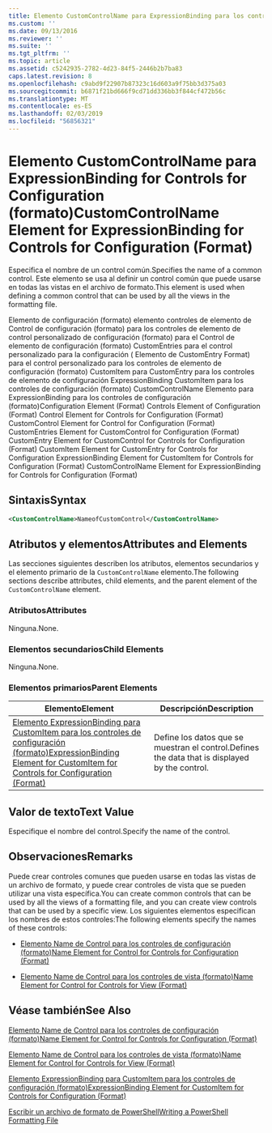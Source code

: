 ```yaml
---
title: Elemento CustomControlName para ExpressionBinding para los controles de configuración (formato) | Microsoft Docs
ms.custom: ''
ms.date: 09/13/2016
ms.reviewer: ''
ms.suite: ''
ms.tgt_pltfrm: ''
ms.topic: article
ms.assetid: c5242935-2782-4d23-84f5-2446b2b7ba83
caps.latest.revision: 8
ms.openlocfilehash: c9abd9f22907b87323c16d603a9f75bb3d375a03
ms.sourcegitcommit: b6871f21bd666f9cd71dd336bb3f844cf472b56c
ms.translationtype: MT
ms.contentlocale: es-ES
ms.lasthandoff: 02/03/2019
ms.locfileid: "56856321"
---
```

# <a name="customcontrolname-element-for-expressionbinding-for-controls-for-configuration-format"></a><span data-ttu-id="cb43c-102">Elemento CustomControlName para ExpressionBinding for Controls for Configuration (formato)</span><span class="sxs-lookup"><span data-stu-id="cb43c-102">CustomControlName Element for ExpressionBinding for Controls for Configuration (Format)</span></span>

<span data-ttu-id="cb43c-103">Especifica el nombre de un control común.</span><span class="sxs-lookup"><span data-stu-id="cb43c-103">Specifies the name of a common control.</span></span> <span data-ttu-id="cb43c-104">Este elemento se usa al definir un control común que puede usarse en todas las vistas en el archivo de formato.</span><span class="sxs-lookup"><span data-stu-id="cb43c-104">This element is used when defining a common control that can be used by all the views in the formatting file.</span></span>

<span data-ttu-id="cb43c-105">Elemento de configuración (formato) elemento controles de elemento de Control de configuración (formato) para los controles de elemento de control personalizado de configuración (formato) para el Control de elemento de configuración (formato) CustomEntries para el control personalizado para la configuración ( Elemento de CustomEntry Format) para el control personalizado para los controles de elemento de configuración (formato) CustomItem para CustomEntry para los controles de elemento de configuración ExpressionBinding CustomItem para los controles de configuración (formato) CustomControlName Elemento para ExpressionBinding para los controles de configuración (formato)</span><span class="sxs-lookup"><span data-stu-id="cb43c-105">Configuration Element (Format) Controls Element of Configuration (Format) Control Element for Controls for Configuration (Format) CustomControl Element for Control for Configuration (Format) CustomEntries Element for CustomControl for Configuration (Format) CustomEntry Element for CustomControl for Controls for Configuration (Format) CustomItem Element for CustomEntry for Controls for Configuration ExpressionBinding Element for CustomItem for Controls for Configuration (Format) CustomControlName Element for ExpressionBinding for Controls for Configuration (Format)</span></span>

## <a name="syntax"></a><span data-ttu-id="cb43c-106">Sintaxis</span><span class="sxs-lookup"><span data-stu-id="cb43c-106">Syntax</span></span>

```xml
<CustomControlName>NameofCustomControl</CustomControlName>
```

## <a name="attributes-and-elements"></a><span data-ttu-id="cb43c-107">Atributos y elementos</span><span class="sxs-lookup"><span data-stu-id="cb43c-107">Attributes and Elements</span></span>

<span data-ttu-id="cb43c-108">Las secciones siguientes describen los atributos, elementos secundarios y el elemento primario de la `CustomControlName` elemento.</span><span class="sxs-lookup"><span data-stu-id="cb43c-108">The following sections describe attributes, child elements, and the parent element of the `CustomControlName` element.</span></span>

### <a name="attributes"></a><span data-ttu-id="cb43c-109">Atributos</span><span class="sxs-lookup"><span data-stu-id="cb43c-109">Attributes</span></span>

<span data-ttu-id="cb43c-110">Ninguna.</span><span class="sxs-lookup"><span data-stu-id="cb43c-110">None.</span></span>

### <a name="child-elements"></a><span data-ttu-id="cb43c-111">Elementos secundarios</span><span class="sxs-lookup"><span data-stu-id="cb43c-111">Child Elements</span></span>

<span data-ttu-id="cb43c-112">Ninguna.</span><span class="sxs-lookup"><span data-stu-id="cb43c-112">None.</span></span>

### <a name="parent-elements"></a><span data-ttu-id="cb43c-113">Elementos primarios</span><span class="sxs-lookup"><span data-stu-id="cb43c-113">Parent Elements</span></span>

|<span data-ttu-id="cb43c-114">Elemento</span><span class="sxs-lookup"><span data-stu-id="cb43c-114">Element</span></span>|<span data-ttu-id="cb43c-115">Descripción</span><span class="sxs-lookup"><span data-stu-id="cb43c-115">Description</span></span>|
|-------------|-----------------|
|[<span data-ttu-id="cb43c-116">Elemento ExpressionBinding para CustomItem para los controles de configuración (formato)</span><span class="sxs-lookup"><span data-stu-id="cb43c-116">ExpressionBinding Element for CustomItem for Controls for Configuration (Format)</span></span>](./expressionbinding-element-for-customitem-for-controls-for-configuration-format.md)|<span data-ttu-id="cb43c-117">Define los datos que se muestran el control.</span><span class="sxs-lookup"><span data-stu-id="cb43c-117">Defines the data that is displayed by the control.</span></span>|

## <a name="text-value"></a><span data-ttu-id="cb43c-118">Valor de texto</span><span class="sxs-lookup"><span data-stu-id="cb43c-118">Text Value</span></span>

<span data-ttu-id="cb43c-119">Especifique el nombre del control.</span><span class="sxs-lookup"><span data-stu-id="cb43c-119">Specify the name of the control.</span></span>

## <a name="remarks"></a><span data-ttu-id="cb43c-120">Observaciones</span><span class="sxs-lookup"><span data-stu-id="cb43c-120">Remarks</span></span>

<span data-ttu-id="cb43c-121">Puede crear controles comunes que pueden usarse en todas las vistas de un archivo de formato, y puede crear controles de vista que se pueden utilizar una vista específica.</span><span class="sxs-lookup"><span data-stu-id="cb43c-121">You can create common controls that can be used by all the views of a formatting file, and you can create view controls that can be used by a specific view.</span></span> <span data-ttu-id="cb43c-122">Los siguientes elementos especifican los nombres de estos controles:</span><span class="sxs-lookup"><span data-stu-id="cb43c-122">The following elements specify the names of these controls:</span></span>

- [<span data-ttu-id="cb43c-123">Elemento Name de Control para los controles de configuración (formato)</span><span class="sxs-lookup"><span data-stu-id="cb43c-123">Name Element for Control for Controls for Configuration (Format)</span></span>](./name-element-for-control-for-controls-for-configuration-format.md)

- [<span data-ttu-id="cb43c-124">Elemento Name de Control para los controles de vista (formato)</span><span class="sxs-lookup"><span data-stu-id="cb43c-124">Name Element for Control for Controls for View (Format)</span></span>](./name-element-for-control-for-controls-for-view-format.md)

## <a name="see-also"></a><span data-ttu-id="cb43c-125">Véase también</span><span class="sxs-lookup"><span data-stu-id="cb43c-125">See Also</span></span>

[<span data-ttu-id="cb43c-126">Elemento Name de Control para los controles de configuración (formato)</span><span class="sxs-lookup"><span data-stu-id="cb43c-126">Name Element for Control for Controls for Configuration (Format)</span></span>](./name-element-for-control-for-controls-for-configuration-format.md)

[<span data-ttu-id="cb43c-127">Elemento Name de Control para los controles de vista (formato)</span><span class="sxs-lookup"><span data-stu-id="cb43c-127">Name Element for Control for Controls for View (Format)</span></span>](./name-element-for-control-for-controls-for-view-format.md)

[<span data-ttu-id="cb43c-128">Elemento ExpressionBinding para CustomItem para los controles de configuración (formato)</span><span class="sxs-lookup"><span data-stu-id="cb43c-128">ExpressionBinding Element for CustomItem for Controls for Configuration (Format)</span></span>](./expressionbinding-element-for-customitem-for-controls-for-configuration-format.md)

[<span data-ttu-id="cb43c-129">Escribir un archivo de formato de PowerShell</span><span class="sxs-lookup"><span data-stu-id="cb43c-129">Writing a PowerShell Formatting File</span></span>](./writing-a-powershell-formatting-file.md)
